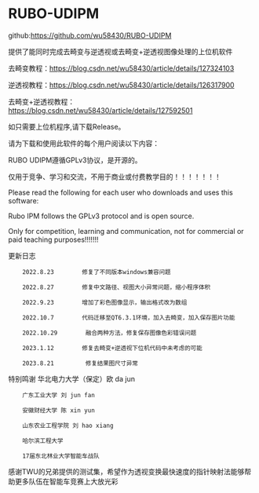 # RUBO-UDIPM

github:https://github.com/wu58430/RUBO-UDIPM

提供了能同时完成去畸变与逆透视或去畸变+逆透视图像处理的上位机软件

去畸变教程：https://blog.csdn.net/wu58430/article/details/127324103

逆透视教程：https://blog.csdn.net/wu58430/article/details/126317900

去畸变+逆透视教程：https://blog.csdn.net/wu58430/article/details/127592501

如只需要上位机程序,请下载Release。

请为下载和使用此软件的每个用户阅读以下内容：

RUBO UDIPM遵循GPLv3协议，是开源的。

仅用于竞争、学习和交流，不用于商业或付费教学目的！！！！！！！

Please read the following for each user who downloads and uses this software:

Rubo IPM follows the GPLv3 protocol and is open source.

Only for competition, learning and communication, not for commercial or paid teaching purposes!!!!!!!

更新日志

        2022.8.23        修复了不同版本windows兼容问题

        2022.8.27        修复中文路径、视图大小异常问题，缩小程序体积

        2022.9.23        增加了彩色图像显示，输出格式改为数组

        2022.10.7        代码迁移至QT6.3.1环境，加入去畸变，加入保存图片功能

        2022.10.29        融合两种方法，修复保存图像色彩错误问题

        2023.1.12        修复去畸变+逆透视下位机代码中未考虑的可能

        2023.8.21         修复结果图尺寸异常

特别鸣谢
        华北电力大学（保定）欧 da jun
	
        广东工业大学 刘 jun fan
	
        安徽财经大学 陈 xin yun
	
        山东农业工程学院 刘 hao xiang
	
        哈尔滨工程大学
	
        17届东北林业大学智能车战队

感谢TWU的兄弟提供的测试集，希望作为透视变换最快速度的指针映射法能够帮助更多队伍在智能车竞赛上大放光彩
	
        
        
